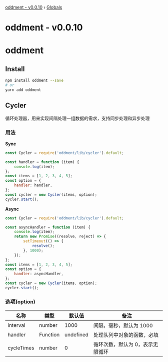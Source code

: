 [oddment - v0.0.10](README.md) › [Globals](globals.md)

# oddment - v0.0.10

# oddment

## Install

```bash
npm install oddment --save
# or
yarn add oddment
```

## Cycler

循环处理器，用来实现间隔处理一组数据的需求，支持同步处理和异步处理

### 用法

**Sync**

```javascript
const Cycler = require('oddment/lib/cycler').default;

const handler = function (item) {
    console.log(item);
};
const items = [1, 2, 3, 4, 5];
const option = {
    handler: handler,
};
const cycler = new Cycler(items, option);
cycler.start();
```

**Async**

```javascript
const Cycler = require('oddment/lib/cycler').default;

const asyncHandler = function (item) {
    console.log(item);
    return new Promise((resolve, reject) => {
        setTimeout(() => {
            resolve();
        }, 1000);
    });
};
const items = [1, 2, 3, 4, 5];
const option = {
    handler: asyncHandler,
};
const cycler = new Cycler(items, option);
cycler.start();
```

### 选项(option)

| 名称       | 类型     | 默认值    | 备注                             |
| ---------- | -------- | --------- | -------------------------------- |
| interval   | number   | 1000      | 间隔，毫秒，默认为 1000          |
| handler    | Function | undefined | 处理队列中对象的函数，必填       |
| cycleTimes | number   | 0         | 循环次数，默认为 0，表示无限循环 |
